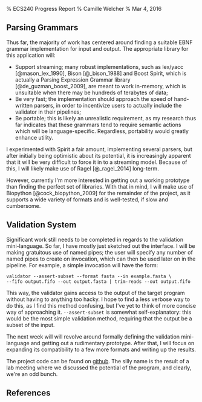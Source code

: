 % ECS240 Progress Report
% Camille Welcher
% Mar 4, 2016

## Parsing Grammars

Thus far, the majority of work has centered around finding a suitable EBNF
grammar implementation for input and output. The appropriate library for this
application will:

* Support streaming; many robust implementations, such as lex/yacc [@mason_lex_1990],
  Bison [@_bison_1988] and Boost Spirit, which is actually a Parsing Expression Grammar library [@de_guzman_boost_2009],
  are meant to work in-memory, which is unsuitable when there may be hundreds of terabytes of data;
* Be very fast; the implementation should approach the speed of hand-written parsers,  in order
  to incentivize users to actually include the validator in their pipelines;
* Be portable; this is likely an unrealistic requirement, as my research thus far
  indicates that these grammars tend to require semantic actions which will be
  language-specific. Regardless, portability would greatly enhance utility.

I experimented with Spirit a fair amount, implementing several parsers, but after initially being optimistic
about its potential, it is increasingly apparent that it will be very difficult to force
it in to a streaming model. Because of this, I will likely make use of Ragel [@_ragel_2014] long-term.

However, currently I'm more interested in getting out a working prototype than finding the
perfect set of libraries. With that in mind, I will make use of Biopython [@cock_biopython_2009]
for the remainder of the project, as it supports a wide variety of formats and is well-tested,
if slow and cumbersome.

## Validation System

Significant work still needs to be completed in regards to the validation mini-language.
So far, I have mostly just sketched out the interface. I will be making gratuitous use
of named pipes; the user will specify any number of named pipes to create on invocation,
which can then be used later on in the pipeline. For example, a simple invocation will
have the form:

    validator --assert-subset --format fasta --in example.fasta \
    --fifo output.fifo --out output.fasta | trim-reads --out output.fifo

This way, the validator gains access to the output of the target program without
having to anything too hacky. I hope to find a less verbose way to do this, as I
find this method confusing, but I've yet to think of more concise way of approaching it.
`--assert-subset` is somewhat self-explanatory: this would be the most simple validation
method, requiring that the output be a subset of the input.

The next week will will revolve around formally defining the validation mini-language
and getting out a rudimentary prototype. After that, I will focus on expanding its
compatibility to a few more formats and writing up the results.

The project code can be found on [github](https://github.com/camillescott/barf). The silly
name is the result of a lab meeting where we discussed the potential of the program, and clearly,
we're an odd bunch.

## References
